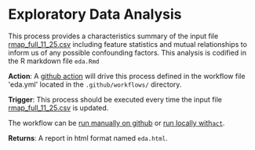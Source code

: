 # Exploratory Data Analysis

This process provides a characteristics summary of the input file [rmap_full_11_25.csv](https://github.com/Bishop-Laboratory/RSeq-supplemental-analysis/blob/main/misc/rmap_full_11_25.csv) including feature statistics and mutual relationships to inform us of any possible confounding factors. This analysis is codified in the R markdown file `eda.Rmd`

**Action**: A [github action](https://docs.github.com/en/actions) will drive this process defined in the workflow file 'eda.yml' located in the `.github/workflows/` directory.

**Trigger**: This process should be executed every time the input file [rmap_full_11_25.csv](https://github.com/Bishop-Laboratory/RSeq-supplemental-analysis/blob/main/misc/rmap_full_11_25.csv) is updated.

The workflow can be [run manually on github]() or [run locally with`act`](https://github.com/nektos/act).

**Returns**: A report in html format named `eda.html`.
